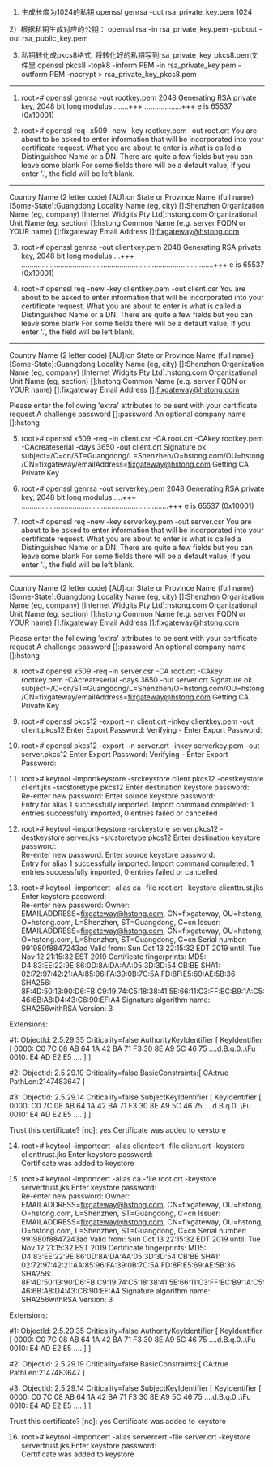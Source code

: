 1) 生成长度为1024的私钥
openssl genrsa -out rsa_private_key.pem 1024

2）根据私钥生成对应的公钥：
openssl rsa -in rsa_private_key.pem -pubout -out rsa_public_key.pem

3) 私钥转化成pkcs8格式, 将转化好的私钥写到rsa_private_key_pkcs8.pem文件里
openssl pkcs8 -topk8 -inform PEM -in rsa_private_key.pem -outform PEM -nocrypt > rsa_private_key_pkcs8.pem



----------------------------------------------------------------------------------------------------


1. root># openssl genrsa -out rootkey.pem 2048
Generating RSA private key, 2048 bit long modulus
.......+++
..................+++
e is 65537 (0x10001)

2. root># openssl req -x509 -new -key rootkey.pem -out root.crt
You are about to be asked to enter information that will be incorporated
into your certificate request.
What you are about to enter is what is called a Distinguished Name or a DN.
There are quite a few fields but you can leave some blank
For some fields there will be a default value,
If you enter '.', the field will be left blank.
-----
Country Name (2 letter code) [AU]:cn
State or Province Name (full name) [Some-State]:Guangdong
Locality Name (eg, city) []:Shenzhen
Organization Name (eg, company) [Internet Widgits Pty Ltd]:hstong.com
Organizational Unit Name (eg, section) []:hstong
Common Name (e.g. server FQDN or YOUR name) []:fixgateway
Email Address []:fixgateway@hstong.com

3. root># openssl genrsa -out clientkey.pem 2048
Generating RSA private key, 2048 bit long modulus
...+++
..............................................................................................+++
e is 65537 (0x10001)

4. root># openssl req -new -key clientkey.pem -out client.csr
You are about to be asked to enter information that will be incorporated
into your certificate request.
What you are about to enter is what is called a Distinguished Name or a DN.
There are quite a few fields but you can leave some blank
For some fields there will be a default value,
If you enter '.', the field will be left blank.
-----
Country Name (2 letter code) [AU]:cn
State or Province Name (full name) [Some-State]:Guangdong
Locality Name (eg, city) []:Shenzhen
Organization Name (eg, company) [Internet Widgits Pty Ltd]:hstong.com
Organizational Unit Name (eg, section) []:hstong
Common Name (e.g. server FQDN or YOUR name) []:fixgateway
Email Address []:fixgateway@hstong.com

Please enter the following 'extra' attributes
to be sent with your certificate request
A challenge password []:password
An optional company name []:hstong

5. root># openssl x509 -req -in client.csr -CA root.crt -CAkey rootkey.pem -CAcreateserial -days 3650 -out client.crt
Signature ok
subject=/C=cn/ST=Guangdong/L=Shenzhen/O=hstong.com/OU=hstong/CN=fixgateway/emailAddress=fixgateway@hstong.com
Getting CA Private Key

6. root># openssl genrsa -out serverkey.pem 2048
Generating RSA private key, 2048 bit long modulus
....+++
........................................................................+++
e is 65537 (0x10001)

7. root># openssl req -new -key serverkey.pem -out server.csr
You are about to be asked to enter information that will be incorporated
into your certificate request.
What you are about to enter is what is called a Distinguished Name or a DN.
There are quite a few fields but you can leave some blank
For some fields there will be a default value,
If you enter '.', the field will be left blank.
-----
Country Name (2 letter code) [AU]:cn
State or Province Name (full name) [Some-State]:Guangdong
Locality Name (eg, city) []:Shenzhen
Organization Name (eg, company) [Internet Widgits Pty Ltd]:hstong.com
Organizational Unit Name (eg, section) []:hstong
Common Name (e.g. server FQDN or YOUR name) []:fixgateway
Email Address []:fixgateway@hstong.com

Please enter the following 'extra' attributes
to be sent with your certificate request
A challenge password []:password
An optional company name []:hstong

8. root># openssl x509 -req -in server.csr -CA root.crt -CAkey rootkey.pem -CAcreateserial -days 3650 -out server.crt
Signature ok
subject=/C=cn/ST=Guangdong/L=Shenzhen/O=hstong.com/OU=hstong/CN=fixgateway/emailAddress=fixgateway@hstong.com
Getting CA Private Key

9. root># openssl pkcs12 -export -in client.crt -inkey clientkey.pem -out client.pkcs12
Enter Export Password:
Verifying - Enter Export Password:

10. root># openssl pkcs12 -export -in server.crt -inkey serverkey.pem -out server.pkcs12
Enter Export Password:
Verifying - Enter Export Password:

11. root># keytool -importkeystore -srckeystore client.pkcs12 -destkeystore client.jks -srcstoretype pkcs12
Enter destination keystore password:  
Re-enter new password: 
Enter source keystore password:  
Entry for alias 1 successfully imported.
Import command completed:  1 entries successfully imported, 0 entries failed or cancelled

12. root># keytool -importkeystore -srckeystore server.pkcs12 -destkeystore server.jks -srcstoretype pkcs12
Enter destination keystore password:  
Re-enter new password: 
Enter source keystore password:  
Entry for alias 1 successfully imported.
Import command completed:  1 entries successfully imported, 0 entries failed or cancelled

13. root># keytool -importcert -alias ca -file root.crt -keystore clienttrust.jks
Enter keystore password:  
Re-enter new password: 
Owner: EMAILADDRESS=fixgateway@hstong.com, CN=fixgateway, OU=hstong, O=hstong.com, L=Shenzhen, ST=Guangdong, C=cn
Issuer: EMAILADDRESS=fixgateway@hstong.com, CN=fixgateway, OU=hstong, O=hstong.com, L=Shenzhen, ST=Guangdong, C=cn
Serial number: 991980f8847243ad
Valid from: Sun Oct 13 22:15:32 EDT 2019 until: Tue Nov 12 21:15:32 EST 2019
Certificate fingerprints:
	 MD5:  D4:83:EE:22:9E:86:0D:8A:DA:AA:05:3D:3D:54:CB:BE
	 SHA1: 02:72:97:42:21:AA:85:96:FA:39:0B:7C:5A:FD:8F:E5:69:AE:5B:36
	 SHA256: 8F:4D:50:13:90:D6:FB:C9:19:74:C5:18:38:41:5E:66:11:C3:FF:BC:B9:1A:C5:46:6B:A8:D4:43:C6:90:EF:A4
	 Signature algorithm name: SHA256withRSA
	 Version: 3

Extensions: 

#1: ObjectId: 2.5.29.35 Criticality=false
AuthorityKeyIdentifier [
KeyIdentifier [
0000: C0 7C 08 AB 64 1A 42 BA   71 F3 30 8E A9 5C 46 75  ....d.B.q.0..\Fu
0010: E4 AD E2 E5                                        ....
]
]

#2: ObjectId: 2.5.29.19 Criticality=false
BasicConstraints:[
  CA:true
  PathLen:2147483647
]

#3: ObjectId: 2.5.29.14 Criticality=false
SubjectKeyIdentifier [
KeyIdentifier [
0000: C0 7C 08 AB 64 1A 42 BA   71 F3 30 8E A9 5C 46 75  ....d.B.q.0..\Fu
0010: E4 AD E2 E5                                        ....
]
]

Trust this certificate? [no]:  yes
Certificate was added to keystore


14. root># keytool -importcert -alias clientcert -file client.crt -keystore clienttrust.jks
Enter keystore password:  
Certificate was added to keystore

15. root># keytool -importcert -alias ca -file root.crt -keystore servertrust.jks
Enter keystore password:  
Re-enter new password: 
Owner: EMAILADDRESS=fixgateway@hstong.com, CN=fixgateway, OU=hstong, O=hstong.com, L=Shenzhen, ST=Guangdong, C=cn
Issuer: EMAILADDRESS=fixgateway@hstong.com, CN=fixgateway, OU=hstong, O=hstong.com, L=Shenzhen, ST=Guangdong, C=cn
Serial number: 991980f8847243ad
Valid from: Sun Oct 13 22:15:32 EDT 2019 until: Tue Nov 12 21:15:32 EST 2019
Certificate fingerprints:
	 MD5:  D4:83:EE:22:9E:86:0D:8A:DA:AA:05:3D:3D:54:CB:BE
	 SHA1: 02:72:97:42:21:AA:85:96:FA:39:0B:7C:5A:FD:8F:E5:69:AE:5B:36
	 SHA256: 8F:4D:50:13:90:D6:FB:C9:19:74:C5:18:38:41:5E:66:11:C3:FF:BC:B9:1A:C5:46:6B:A8:D4:43:C6:90:EF:A4
	 Signature algorithm name: SHA256withRSA
	 Version: 3

Extensions: 

#1: ObjectId: 2.5.29.35 Criticality=false
AuthorityKeyIdentifier [
KeyIdentifier [
0000: C0 7C 08 AB 64 1A 42 BA   71 F3 30 8E A9 5C 46 75  ....d.B.q.0..\Fu
0010: E4 AD E2 E5                                        ....
]
]

#2: ObjectId: 2.5.29.19 Criticality=false
BasicConstraints:[
  CA:true
  PathLen:2147483647
]

#3: ObjectId: 2.5.29.14 Criticality=false
SubjectKeyIdentifier [
KeyIdentifier [
0000: C0 7C 08 AB 64 1A 42 BA   71 F3 30 8E A9 5C 46 75  ....d.B.q.0..\Fu
0010: E4 AD E2 E5                                        ....
]
]

Trust this certificate? [no]:  yes
Certificate was added to keystore

16. root># keytool -importcert -alias servercert -file server.crt -keystore servertrust.jks
Enter keystore password:  
Certificate was added to keystore


